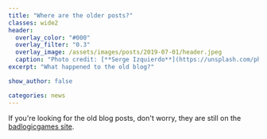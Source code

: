 ```yaml
---
title: "Where are the older posts?"
classes: wide2
header:
  overlay_color: "#000"
  overlay_filter: "0.3"
  overlay_image: /assets/images/posts/2019-07-01/header.jpeg
  caption: "Photo credit: [**Serge Izquierdo**](https://unsplash.com/photos/F1o-LmqqH08)"
excerpt: "What happened to the old blog?"

show_author: false

categories: news
---
```


If you're looking for the old blog posts, don't worry, they are still on the [badlogicgames site](https://www.badlogicgames.com/wordpress/).
